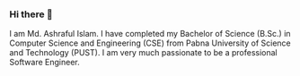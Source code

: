 ### Hi there 👋

I am Md. Ashraful Islam. I have completed my Bachelor of Science (B.Sc.) in Computer Science and Engineering (CSE) from Pabna University of Science and Technology (PUST). I am very much passionate to be a professional Software Engineer.
